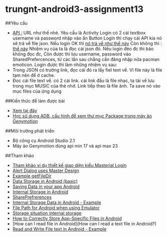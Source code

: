# trungnt-android3-assignment13

##Yêu cầu
+ [API :](http://g-service.herokuapp.com/api/techkids/login?username=android%40hungdepzai.techkids.vn&password=123456)
URL như thế nhé.
Yêu cầu là Activity Login có 2 cái textbox username và password nhập vào ấn Button Login thì chạy cái API kia nó sẽ trả về file json. Nếu login OK thì [nó trả về như thế này](http://g-service.herokuapp.com/api/techkids/login?username=android%40hungdepzai.techkids.vn&password=123456)
Còn không thì : [thế này](http://g-service.herokuapp.com/api/techkids/login?username=admin&password=12342)
Nhiệm vụ của ta là đọc cái json đó. Nếu login đéo đc thì báo không đọc đc, Còn được thì lưu username, password vào SharedPrefercences, từ các lần sau chẳng cần đăng nhập nữa pacman emoticon. Login được thì làm những nhiệm vụ sau:
+ Trong JSON có trường link, đọc cái đó ra lấy fiel text về. Vì file này là file tạm nên để ở cache.
+ Đoc cái file text về. có 2 cái link. cái link đầu là file nhạc, ta tải về lưu trong mục MUSIC của thẻ nhớ. Link tiếp theo là file ảnh. Ta save nó vào mục files của ứng dụng

##Kiến thức để làm được bài
+ [Xem tại đây](https://github.com/trantrungnt/LearnStorargeData)
+ [Học sử dụng ADB, cấu hình để xem thư mục Package trong máy ảo Genymotion](https://youtu.be/-Gcm6Zzauh8)

##Môi trường phát triển
+ Bộ công cụ Android Studio 2.1
+ Máy ảo Genymotion dùng api min 17 và api max 23

##Tham khảo
+ [Tham khảo ví dụ thiết kế giao diện kiểu Masterial Login](sourcey.com/beautiful-android-login-and-signup-screens-with-material-design/)
+ [Alert Dialog uses Master Design](http://www.androidmaterial.info/2016/01/android-alertdialog-example-tutorial-in-material-design/)
+ [Example getFileDir](http://www.programcreek.com/java-api-examples/index.php?class=android.content.Context&method=getFilesDir)
+ [Data Storage in Android (basic)](https://developer.android.com/training/basics/data-storage/files.html)
+ [Saving Data in your app Android](http://blog.cindypotvin.com/saving-data-to-a-file-in-your-android-application/)
+ [Internal Storage in Android](http://www.tutorialspoint.com/android/android_internal_storage.htm)
+ [SharePrefrerences](https://developer.android.com/guide/topics/data/data-storage.html)
+ [Internal Storage Data in Android - Example](http://www.journaldev.com/9383/android-internal-storage-example-tutorial)
+ [File Path for Android when using Emulator](stackoverflow.com/questions/10703619/file-path-for-android-when-using-emulator)
+ [Storage situation internal storage](https://commonsware.com/blog/2014/04/07/storage-situation-internal-storage.html)
+ [How to Correctly Store App-Specific Files in Android](http://www.grokkingandroid.com/how-to-correctly-store-app-specific-files-in-android/)
+ [How can I read file in Android](How can I read a text file in Android?)
+ [Read and Write File text in Android - Example](http://www.androidinterview.com/android-internal-storage-read-and-write-text-file-example/)
